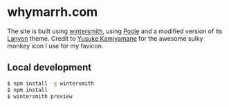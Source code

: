 whymarrh.com
============

The site is built using [wintersmith], using [Poole] and a modified version of its [Lanyon] theme. Credit to [Yusuke Kamiyamane] for the awesome sulky monkey icon I use for my favicon.

Local development
-----------------

```bash
$ npm install -g wintersmith
$ npm install
$ wintersmith preview
```

  [wintersmith]:http://wintersmith.io/
  [Poole]:http://getpoole.com/
  [Lanyon]:http://lanyon.getpoole.com/
  [Yusuke Kamiyamane]:http://p.yusukekamiyamane.com/
